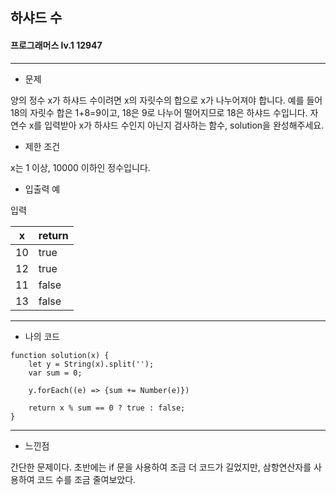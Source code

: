 ## 하샤드 수
#### 프로그래머스 lv.1 12947
------
* 문제

양의 정수 x가 하샤드 수이려면 x의 자릿수의 합으로 x가 나누어져야 합니다. 예를 들어 18의 자릿수 합은 1+8=9이고, 18은 9로 나누어 떨어지므로 18은 하샤드 수입니다. 자연수 x를 입력받아 x가 하샤드 수인지 아닌지 검사하는 함수, solution을 완성해주세요.

* 제한 조건

x는 1 이상, 10000 이하인 정수입니다.


* 입출력 예

입력 

|x|return|
|------|---------|
|10|true|
|12|true|
|11|false|
|13|false|


-----

* 나의 코드
```
function solution(x) { 
    let y = String(x).split('');
    var sum = 0;
    
    y.forEach((e) => {sum += Number(e)})
    
    return x % sum == 0 ? true : false;
}

```
----
* 느낀점

간단한 문제이다. 초반에는 if 문을 사용하여 조금 더 코드가 길었지만, 삼항연산자를 사용하여 코드 수를 조금 줄여보았다.
